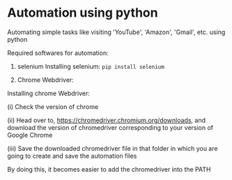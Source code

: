 # Automation using python
Automating simple tasks like visiting 'YouTube', 'Amazon', 'Gmail', etc. using python

Required softwares for automation:
1) selenium
Installing selenium: 
  ```pip install selenium```
  
2) Chrome Webdriver:

Installing chrome Webdriver:

 (i) Check the version of chrome
 
 (ii) Head over to, https://chromedriver.chromium.org/downloads, and download the version of chromedriver corresponding to your version of Google Chrome
 
 (iii) Save the downloaded chromedriver file in that folder in which you are going to create and save the automation files
 
 By doing this, it becomes easier to add the chromedriver into the PATH
